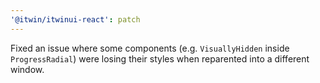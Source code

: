 ```yaml
---
'@itwin/itwinui-react': patch
---
```


Fixed an issue where some components (e.g. `VisuallyHidden` inside `ProgressRadial`) were losing their styles when reparented into a different window.
